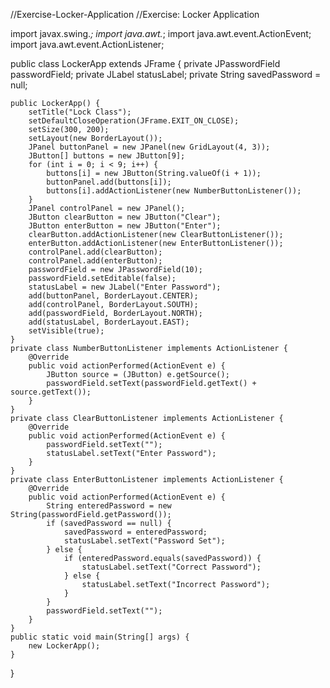 //Exercise-Locker-Application
//Exercise: Locker Application

import javax.swing.*;
import java.awt.*;
import java.awt.event.ActionEvent;
import java.awt.event.ActionListener;

public class LockerApp extends JFrame {
    private JPasswordField passwordField;
    private JLabel statusLabel;
    private String savedPassword = null;

    public LockerApp() {
        setTitle("Lock Class");
        setDefaultCloseOperation(JFrame.EXIT_ON_CLOSE);
        setSize(300, 200);
        setLayout(new BorderLayout());
        JPanel buttonPanel = new JPanel(new GridLayout(4, 3));
        JButton[] buttons = new JButton[9];
        for (int i = 0; i < 9; i++) {
            buttons[i] = new JButton(String.valueOf(i + 1));
            buttonPanel.add(buttons[i]);
            buttons[i].addActionListener(new NumberButtonListener());
        }
        JPanel controlPanel = new JPanel();
        JButton clearButton = new JButton("Clear");
        JButton enterButton = new JButton("Enter");
        clearButton.addActionListener(new ClearButtonListener());
        enterButton.addActionListener(new EnterButtonListener());
        controlPanel.add(clearButton);
        controlPanel.add(enterButton);
        passwordField = new JPasswordField(10);
        passwordField.setEditable(false);
        statusLabel = new JLabel("Enter Password");
        add(buttonPanel, BorderLayout.CENTER);
        add(controlPanel, BorderLayout.SOUTH);
        add(passwordField, BorderLayout.NORTH);
        add(statusLabel, BorderLayout.EAST);
        setVisible(true);
    }
    private class NumberButtonListener implements ActionListener {
        @Override
        public void actionPerformed(ActionEvent e) {
            JButton source = (JButton) e.getSource();
            passwordField.setText(passwordField.getText() + source.getText());
        }
    }
    private class ClearButtonListener implements ActionListener {
        @Override
        public void actionPerformed(ActionEvent e) {
            passwordField.setText("");
            statusLabel.setText("Enter Password");
        }
    }
    private class EnterButtonListener implements ActionListener {
        @Override
        public void actionPerformed(ActionEvent e) {
            String enteredPassword = new String(passwordField.getPassword());
            if (savedPassword == null) {
                savedPassword = enteredPassword;
                statusLabel.setText("Password Set");
            } else {
                if (enteredPassword.equals(savedPassword)) {
                    statusLabel.setText("Correct Password");
                } else {
                    statusLabel.setText("Incorrect Password");
                }
            }
            passwordField.setText("");
        }
    }
    public static void main(String[] args) {
        new LockerApp();
    }
}
